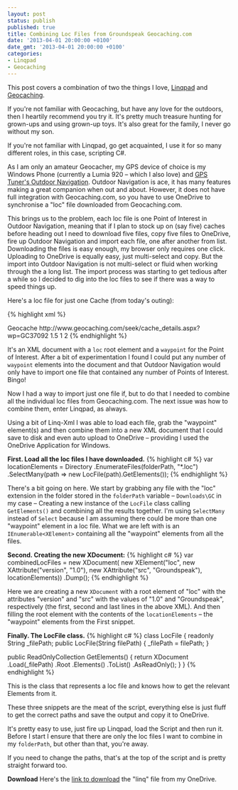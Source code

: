 ```yaml
---
layout: post
status: publish
published: true
title: Combining Loc Files from Groundspeak Geocaching.com
date: '2013-04-01 20:00:00 +0100'
date_gmt: '2013-04-01 20:00:00 +0100'
categories:
- Linqpad
- Geocaching
---
```

This post covers a combination of two the things I love, [Linqpad](http://linqpad.net) and [Geocaching](www.geocaching.com). 

If you're not familiar with Geocaching, but have any love for the outdoors, then I heartily recommend you try it. It's pretty much treasure hunting for grown-ups and using grown-up toys. It's also great for the family, I never go without my son.

If you're not familiar with Linqpad, go get acquainted, I use it for so many different roles, in this case, scripting C#.

As I am only an amateur Geocacher, my GPS device of choice is my Windows Phone (currently a Lumia 920 &ndash; which I also love) and [GPS Tuner's Outdoor Navigation](http://www.windowsphone.com/en-gb/store/app/outdoor-navigation/83f78cdd-fb29-e011-854c-00237de2db9e). Outdoor Navigation is ace, it has many features making a great companion when out and about. However, it does not have full integration with Geocaching.com, so you have to use OneDrive to synchronise a "loc" file downloaded from Geocaching.com.

This brings us to the problem, each loc file is one Point of Interest in Outdoor Navigation, meaning that if I plan to stock up on (say five) caches before heading out I need to download five files, copy five files to OneDrive, fire up Outdoor Navigation and import each file, one after another from list. Downloading the files is easy enough, my browser only requires one click. Uploading to OneDrive is equally easy, just multi-select and copy. But the import into Outdoor Navigation is not multi-select or fluid when working through the a long list. The import process was starting to get tedious after a while so I decided to dig into the loc files to see if there was a way to speed things up.

Here's a loc file for just one Cache (from today's outing):

{% highlight xml %}
<?xml version="1.0" encoding="UTF-8"?>
<loc version="1.0" src="Groundspeak">
  <waypoint>
    <name id="GC37092">
      <![CDATA[A Longer Dog Walk #1 by The Briar Rose]]>
    </name>
    <coord lat="53.602717" lon="-1.79085"/>
    <type>Geocache</type>
    <link text="Cache Details">http://www.geocaching.com/seek/cache_details.aspx?wp=GC37092</link>
    <difficulty>1.5</difficulty>
    <terrain>1</terrain>
    <container>2</container>
  </waypoint>
</loc>
{% endhighlight %}

It's an XML document with a `loc` root element and a `waypoint` for the Point of Interest. After a bit of experimentation I found I could put any number of `waypoint` elements into the document and that Outdoor Navigation would only have to import one file that contained any number of Points of Interest. Bingo!

Now I had a way to import just one file if, but to do that I needed to combine all the individual loc files from Geocaching.com. The next issue was how to combine them, enter Linqpad, as always.

Using a bit of Linq-Xml I was able to load each file, grab the "waypoint" element(s) and then combine them into a new XML document that I could save to disk and even auto upload to OneDrive &ndash; providing I used the OneDrive Application for Windows.

**First. Load all the loc files I have downloaded.**
{% highlight c# %}
var locationElements =
  Directory
  .EnumerateFiles(folderPath, "*.loc")
  .SelectMany(path => new LocFile(path).GetElements());
{% endhighlight %} 
 
There's a bit going on here. We start by grabbing any file with the "loc" extension in the folder stored in the `folderPath` variable &ndash; `Downloads\GC` in my case &ndash; Creating a new instance of the `LocFile` class calling `GetElements()` and combining all the results together. I'm using `SelectMany` instead of `Select` because I am assuming there could be more than one "waypoint" element in a loc file. What we are left with is an `IEnumerable<XElement>` containing all the "waypoint" elements from all the files.

**Second. Creating the new XDocument:**
{% highlight c# %}
var combinedLocFiles =
  new XDocument(
  new XElement("loc",
    new XAttribute("version", "1.0"),
    new XAttribute("src", "Groundspeak"),
    locationElements))
  .Dump();
{% endhighlight %} 
  
Here we are creating a new `XDocument` with a root element of "loc" with the attributes "version" and "src" with the values of "1.0" and "Groundspeak", respectively (the first, second and last lines in the above XML). And then filling the root element with the contents of the `locationElements` &ndash; the "waypoint" elements from the First snippet.

**Finally. The LocFile class.**
{% highlight c# %}
class LocFile
{
  readonly String _filePath;
  public LocFile(String filePath)
  {
    _filePath = filePath;
  }

  public ReadOnlyCollection<XElement> GetElements()
  {
    return
      XDocument
      .Load(_filePath)
      .Root
      .Elements()
      .ToList()
      .AsReadOnly();
  }
}
{% endhighlight %} 

This is the class that represents a loc file and knows how to get the relevant Elements from it.

These three snippets are the meat of the script, everything else is just fluff to get the correct paths and save the output and copy it to OneDrive.

It's pretty easy to use, just fire up Linqpad, load the Script and then run it. Before I start I ensure that there are only the loc files I want to combine in my `folderPath`, but other than that, you're away.

If you need to change the paths, that's at the top of the script and is pretty straight forward too.

**Download**
Here's the [link to download](http://sdrv.ms/Z4gYcB) the "linq" file from my OneDrive.
